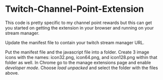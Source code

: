 # Twitch-Channel-Point-Extension

This code is pretty specific to my channel point rewards but this can get you started on getting the extension in your browser and running on your stream manager.

Update the manifest file to contain your twitch stream manager URL.

Put the manifest file and the javascript file into a folder. Create 3 image icons with the names: icon32.png, icon64.png, and icon128.png within that folder as well.
In Chrome go to the manage extensions page and enable *developer mode*. Choose *load unpacked* and select the folder with the files above.
